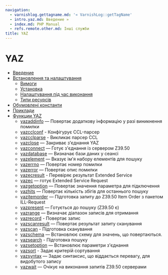 ```yaml
---
navigation:
  - varnishlog.gettagname.md: '« VarnishLog::getTagName'
  - intro.yaz.md: Введение »
  - index.md: PHP Manual
  - refs.remote.other.md: Інші служби
title: YAZ
---
```

# YAZ

-   [Введение](intro.yaz.md)
-   [Встановлення та налаштування](yaz.setup.md)
    -   [Вимоги](yaz.requirements.md)
    -   [Установка](yaz.installation.md)
    -   [Налаштування під час виконання](yaz.configuration.md)
    -   [Типи ресурсів](yaz.resources.md)
-   [Обумовлені константи](yaz.constants.md)
-   [Приклади](yaz.examples.md)
-   [Функции YAZ](ref.yaz.md)
    -   [yazaddinfo](function.yaz-addinfo.html) — Повертає додаткову інформацію у разі виникнення помилки
    -   [yazcclconf](function.yaz-ccl-conf.html) - Конфігурує CCL-парсер
    -   [yazcclparse](function.yaz-ccl-parse.html) - Викликає парсер CCL
    -   [yazclose](function.yaz-close.html) — Закриває з'єднання YAZ
    -   [yazconnect](function.yaz-connect.html) — Готує з'єднання із сервером Z39.50
    -   [yazdatabase](function.yaz-database.html) — Визначає бази даних у сеансі
    -   [yazelement](function.yaz-element.html) — Вказує ім'я набору елементів для пошуку
    -   [yazerrno](function.yaz-errno.html) — Повертає номер помилки
    -   [yazerror](function.yaz-error.html) — Повертає опис помилки
    -   [yazесresult](function.yaz-es-result.html) - Перевіряє результат Extended Service
    -   [yazес](function.yaz-es.html) — готує Extended Service Request
    -   [yazgetoption](function.yaz-get-option.html) — Повертає значення параметра для підключення
    -   [yazhits](function.yaz-hits.html) — Повертає кількість збігів для останнього пошуку
    -   [yazitemorder](function.yaz-itemorder.html) — Підготовка запиту до Z39.50 Item Order з пакетом ILL-Request
    -   [yazpresent](function.yaz-present.html) — Готується до пошуку (Z39.50 є)
    -   [yazrange](function.yaz-range.html) — Визначає діапазон записів для отримання
    -   [yazrecord](function.yaz-record.html) - Повертає запис
    -   [yazscanresult](function.yaz-scan-result.html) — Повертає результат запиту сканування
    -   [yazscan](function.yaz-scan.html) - Підготовка сканування
    -   [yazschema](function.yaz-schema.html) — Встановлює схему для значень, що повертаються.
    -   [yazsearch](function.yaz-search.html) - Підготовка пошуку
    -   [yazsetoption](function.yaz-set-option.html) — Встановлює параметри з'єднання
    -   [yazsort](function.yaz-sort.html) - Задає критерій сортування
    -   [yazsyntax](function.yaz-syntax.html) — Задає синтаксис, що віддається перевагу, для видобутого запису
    -   [yazwait](function.yaz-wait.html) — Очікує на виконання запитів Z39.50 серверами
